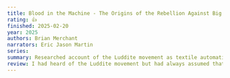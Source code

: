 ```yaml
---
title: Blood in the Machine - The Origins of the Rebellion Against Big Tech
rating: 👍
finished: 2025-02-20
year: 2025
authors: Brian Merchant
narrators: Eric Jason Martin
series:
summary: Researched account of the Luddite movement as textile automation first came into prevalence. Related to modern experiences.
review: I had heard of the Luddite movement but had always assumed that they were just anti-tech. This book clearly explained where they were coming from and how their fight is still relavent today.
---
```


